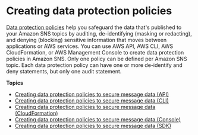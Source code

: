 # Creating data protection policies<a name="sns-message-data-protection-configure"></a>

[Data protection policies](sns-message-data-protection-policies.md) help you safeguard the data that's published to your Amazon SNS topics by auditing, de\-identifying \(masking or redacting\), and denying \(blocking\) sensitive information that moves between applications or AWS services\. You can use AWS API, AWS CLI, AWS CloudFormation, or AWS Management Console to create data protection policies in Amazon SNS\. Only one policy can be defined per Amazon SNS topic\. Each data protection policy can have one or more de\-identify and deny statements, but only one audit statement\.

**Topics**
+ [Creating data protection policies to secure message data \(API\)](sns-message-data-protection-configure-api.md)
+ [Creating data protection policies to secure message data \(CLI\)](sns-message-data-protection-configure-cli.md)
+ [Creating data protection policies to secure message data \(CloudFormation\)](sns-message-data-protection-configure-cfn.md)
+ [Creating data protection policies to secure message data \(Console\)](sns-message-data-protection-configure-console.md)
+ [Creating data protection policies to secure message data \(SDK\)](sns-message-data-protection-configure-sdk.md)